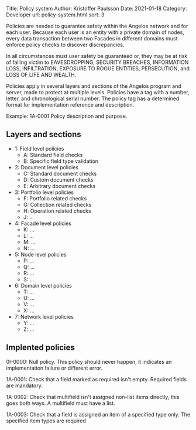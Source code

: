Title: Policy system
Author: Kristoffer Paulsson
Date: 2021-01-18
Category: Developer
url: policy-system.html
sort: 3

Policies are needed to guarantee safety within the Angelos network and for each user. Because each user is an entity with a private domain of nodes, every data transaction between two Facades in different domains must enforce policy checks to discover discrepancies.

In all circumstances must user safety be guaranteed or, they may be at risk of falling victim to EAVESDROPPING, SECURITY BREACHES, INFORMATION LOSS, INFILTRATION, EXPOSURE TO ROGUE ENTITIES, PERSECUTION, and LOSS OF LIFE AND WEALTH.

Policies apply in several layers and sections of the Angelos program and server, made to protect at multiple levels. Policies have a tag with a number, letter, and chronological serial number. The policy tag has a determined format for implementation reference and description.

Example: 1A-0001 Policy description and purpose.

## Layers and sections

* 1: Field level policies
    * A: Standard field checks
    * B: Specific field type validation
* 2: Document level policies
    * C: Standard document checks
    * D: Custom document checks
    * E: Arbitrary document checks
* 3: Portfolio level policies
    * F: Portfolio related checks
    * G: Collection related checks
    * H: Operation related checks
    * J: ...
* 4: Facade level policies
    * K: ...
    * L: ...
    * M: ...
    * N: ...
* 5: Node level policies
    * P: ...
    * Q: ...
    * R: ...
    * S: ...
* 6: Domain level policies
    * T: ...
    * U: ...
    * V: ...
    * X: ...
* 7: Network level policies
    * Y: ...
    * Z: ...
  
## Implented policies
 
0I-0000: Null policy. This policy should never happen, it indicates an implementation failure or different error.
 
1A-0001: Check that a field marked as required isn't empty. Required fields are mandatory.

1A-0002: Check that multifield isn't assigned non-list items directly, this goes both ways. A multifield must have a list.

1A-0003: Check that a field is assigned an item of a specified type only. The specified item types are required

